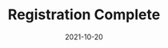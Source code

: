 ---
layout: blocks
title: Registration Complete
date: 2021-10-20
primary_color: '#221f20'
page_sections:
  - block: hero-1
    headline: <strong>Registration complete!</strong>
    content:
        <strong>Read the confirmation email for important instructions.</strong> <br><br>
        Things to remember... <br>
        1. Join the private group (invite in email) by Friday, May 20. <br>
        2. Submit your first check-in by <strong>Sunday, May 22</strong>.<br>
        3. Email us at team@themoai.org if you have any questions.<br>
---